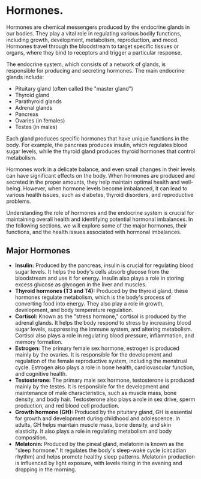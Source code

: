# Hormones.

Hormones are chemical messengers produced by the endocrine glands in our bodies. They play a vital role in regulating various bodily functions, including growth, development, metabolism, reproduction, and mood. Hormones travel through the bloodstream to target specific tissues or organs, where they bind to receptors and trigger a particular response.

The endocrine system, which consists of a network of glands, is responsible for producing and secreting hormones. The main endocrine glands include:

- Pituitary gland (often called the "master gland")
- Thyroid gland
- Parathyroid glands
- Adrenal glands
- Pancreas
- Ovaries (in females)
- Testes (in males)

Each gland produces specific hormones that have unique functions in the body. For example, the pancreas produces insulin, which regulates blood sugar levels, while the thyroid gland produces thyroid hormones that control metabolism.

Hormones work in a delicate balance, and even small changes in their levels can have significant effects on the body. When hormones are produced and secreted in the proper amounts, they help maintain optimal health and well-being. However, when hormone levels become imbalanced, it can lead to various health issues, such as diabetes, thyroid disorders, and reproductive problems.

Understanding the role of hormones and the endocrine system is crucial for maintaining overall health and identifying potential hormonal imbalances. In the following sections, we will explore some of the major hormones, their functions, and the health issues associated with hormonal imbalances.

## Major Hormones

- **Insulin:** Produced by the pancreas, insulin is crucial for regulating blood sugar levels. It helps the body's cells absorb glucose from the bloodstream and use it for energy. Insulin also plays a role in storing excess glucose as glycogen in the liver and muscles.
- **Thyroid hormones (T3 and T4):** Produced by the thyroid gland, these hormones regulate metabolism, which is the body's process of converting food into energy. They also play a role in growth, development, and body temperature regulation.
- **Cortisol:** Known as the "stress hormone," cortisol is produced by the adrenal glands. It helps the body respond to stress by increasing blood sugar levels, suppressing the immune system, and altering metabolism. Cortisol also plays a role in regulating blood pressure, inflammation, and memory formation.
- **Estrogen:** The primary female sex hormone, estrogen is produced mainly by the ovaries. It is responsible for the development and regulation of the female reproductive system, including the menstrual cycle. Estrogen also plays a role in bone health, cardiovascular function, and cognitive health.
- **Testosterone:** The primary male sex hormone, testosterone is produced mainly by the testes. It is responsible for the development and maintenance of male characteristics, such as muscle mass, bone density, and body hair. Testosterone also plays a role in sex drive, sperm production, and red blood cell production.
- **Growth hormone (GH):** Produced by the pituitary gland, GH is essential for growth and development during childhood and adolescence. In adults, GH helps maintain muscle mass, bone density, and skin elasticity. It also plays a role in regulating metabolism and body composition.
- **Melatonin:** Produced by the pineal gland, melatonin is known as the "sleep hormone." It regulates the body's sleep-wake cycle (circadian rhythm) and helps promote healthy sleep patterns. Melatonin production is influenced by light exposure, with levels rising in the evening and dropping in the morning.







